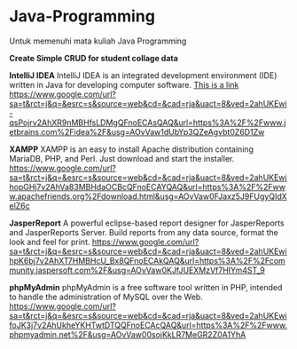 # Java-Programming
Untuk memenuhi mata kuliah Java Programming

**Create Simple CRUD for student collage data**

**IntelliJ IDEA**
IntelliJ IDEA is an integrated development environment (IDE) written in Java for developing computer software.
<a href="src/Test.java">This is a link</a>
https://www.google.com/url?sa=t&rct=j&q=&esrc=s&source=web&cd=&cad=rja&uact=8&ved=2ahUKEwi-qsPojrv2AhXR9nMBHfsLDMgQFnoECAsQAQ&url=https%3A%2F%2Fwww.jetbrains.com%2Fidea%2F&usg=AOvVaw1dUbYp3QZeAgvbt0Z6D1Zw

**XAMPP**
XAMPP is an easy to install Apache distribution containing MariaDB, PHP, and Perl. Just download and start the installer.
https://www.google.com/url?sa=t&rct=j&q=&esrc=s&source=web&cd=&cad=rja&uact=8&ved=2ahUKEwihopGHj7v2AhVa83MBHdaOCBcQFnoECAYQAQ&url=https%3A%2F%2Fwww.apachefriends.org%2Fdownload.html&usg=AOvVaw0FJaxz5J9FUgyQIdXelZ6c

**JasperReport**
A powerful eclipse-based report designer for JasperReports and JasperReports Server. Build reports from any data source, format the look and feel for print.
https://www.google.com/url?sa=t&rct=j&q=&esrc=s&source=web&cd=&cad=rja&uact=8&ved=2ahUKEwihpK6bj7v2AhXT7HMBHcU_Bx8QFnoECAkQAQ&url=https%3A%2F%2Fcommunity.jaspersoft.com%2F&usg=AOvVaw0KJfJUEXMzVf7HIYm4ST_9

**phpMyAdmin**
phpMyAdmin is a free software tool written in PHP, intended to handle the administration of MySQL over the Web.
https://www.google.com/url?sa=t&rct=j&q=&esrc=s&source=web&cd=&cad=rja&uact=8&ved=2ahUKEwifoJK3j7v2AhUkheYKHTwtDTQQFnoECAcQAQ&url=https%3A%2F%2Fwww.phpmyadmin.net%2F&usg=AOvVaw00sojKkLR7MeGR2Z0A1YhA
